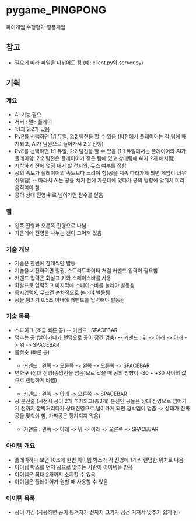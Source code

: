 # pygame_PINGPONG
파이게임 수행평가 핑퐁게임

## 참고
- 필요에 따라 파일을 나뉘어도 됨 (예: client.py와 server.py)

## 기획

### 개요
- AI 기능 필요
- 서버 : 멀티플레이
- 1:1과 2:2가 있음
- PvP를 선택하면 1:1 듀얼, 2:2 팀전을 할 수 있음 (팀전에서 플레이어는 각 팀에 배치되고, AI가 팀원으로 들어가서 2:2 진행)
- PvE를 선택하면 1:1 듀얼, 2:2 팀전을 할 수 있음 (1:1 듀얼에서는 플레이어와 AI가 플레이함, 2:2 팀전은 플레이어가 같은 팀에 있고 상대팀에 AI가 2개 배치됨)
- 시작하기 전에 몇점 내기 할 건지와, 듀스 여부를 정함 
- 공의 속도가 플레이어의 속도보다 느려야 함(공을 계속 따라가게 되면 게임이 너무 쉬워짐)
-- 따라서 AI는 공을 치기 전에 가운데에 있다가 공의 방향에 맞춰서 미리 움직여야 함
- 공이 상대 진영 뒤로 넘어가면 점수를 얻음

### 맵
- 왼쪽 진영과 오른쪽 진영으로 나뉨
- 가운데에 진영을 나누는 선이 그어져 있음 

### 기술 개요
- 기술은 한번에 한개씩만 발동
- 기술을 시전하려면 철권, 스트리트파이터 처럼 커맨드 입력이 필요함
- 커맨드 입력은 화살표 키와 스페이스바를 사용
- 화살표로 입력하고 마지막에 스페이스바를 눌러야 발동됨
- 동시입력X, 무조건 순차적으로 눌러야 발동됨 
- 공을 튕기기 0.5초 이내에 커맨드를 입력해야 발동됨

### 기술 목록
- 스파이크 (조금 빠른 공)
-- 커맨드 : SPACEBAR
- 멈추는 공 (날아가다가 랜덤으로 공이 잠깐 멈춤)
-- 커맨드 : 위 -> 아래 -> 아래 -> 위 -> SPACEBAR  
- 불꽃슛 (빠른 공)
- - 커맨드 : 왼쪽 -> 오른쪽 -> 왼쪽 -> 오른쪽 -> SPACEBAR
- 변화구 (상대 진영(중앙선을 넘음)으로 갔을 때 공의 방향이 -30 ~ +30 사이의 값으로 랜덤하게 바뀜)
- - 커맨드 : 왼쪽 -> 아래 -> 오른쪽 -> SPACEBAR
- 공 분신술 (시전시 공이 2개 추가되고(총3개) 분신인 공들은 상대 진영으로 넘어가기 전까지 깜박거리다가 상대진영으로 넘어가게 되면 깜박임이 멈춤 -> 상대가 진짜 공을 맞춰야 함, 가짜공은 튕겨지지 않음)
- - 커맨드 : 왼쪽 -> 아래 -> 위 -> 아래 -> 오른쪽 -> SPACEBAR

### 아이템 개요
- 플레이하다 보면 10초에 한번 아이템 박스가 각 진영에 1개씩 랜덤한 위치로 나옴
- 아이템 박스를 먼저 공으로 맞추는 사람이 아이템을 받음
- 아이템은 최대 2개까지 소지할 수 있음
- 아이템은 플레이어가 원할 때 사용할 수 있음

### 아이템 목록
- 공이 커짐 (사용하면 공이 튕겨지기 전까지 크기가 점점 커져서 맞추기 쉽게 됨) 
